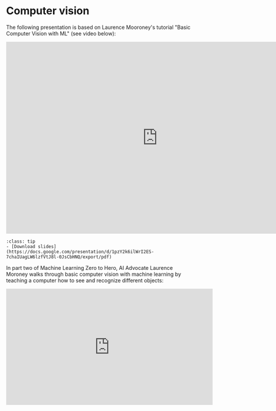 # Computer vision

The following presentation is based on Laurence Mooroney's tutorial "Basic Computer Vision with ML" (see video below):
<br>

<iframe src="https://docs.google.com/presentation/d/e/2PACX-1vTtjShK-he54dYiPNnM2M31hymP-jOxNVvP39MUeYlC35niq0yv5t3Z0mV1otlYWZrdBUSe9Nf6QpIq/embed?start=false&loop=false&delayms=3000" frameborder="0" width="820" height="520" allowfullscreen="true" mozallowfullscreen="true" webkitallowfullscreen="true"></iframe>

<br>


```{admonition} Resources
:class: tip
- [Download slides](https://docs.google.com/presentation/d/1pzY2k6ilWrI2ES-7chaIUagLW6lzfVtJ8l-0JsCbHNQ/export/pdf)
```

In part two of Machine Learning Zero to Hero, AI Advocate Laurence Moroney walks through basic computer vision with machine learning by teaching a computer how to see and recognize different objects:


<iframe width="560" height="315" src="https://www.youtube-nocookie.com/embed/bemDFpNooA8" title="YouTube video player" frameborder="0" allow="accelerometer; autoplay; clipboard-write; encrypted-media; gyroscope; picture-in-picture" allowfullscreen></iframe>
